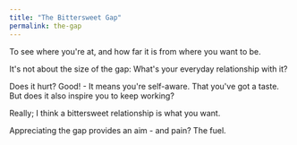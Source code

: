 ```yaml
---
title: "The Bittersweet Gap"
permalink: the-gap
---
```


To see where you're at, and how far it is from where you want to be.

It's not about the size of the gap: What's your everyday relationship with it?

Does it hurt? Good! - It means you're self-aware. That you've got a taste. But does it also inspire you to keep working?

Really; I think a bittersweet relationship is what you want.

Appreciating the gap provides an aim - and pain? The fuel.

